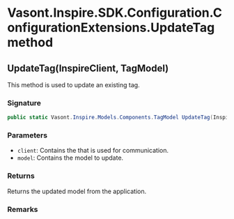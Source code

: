 # Vasont.Inspire.SDK.Configuration.ConfigurationExtensions.UpdateTag method
## UpdateTag(InspireClient, TagModel)
This method is used to update an existing tag.

### Signature
```csharp
public static Vasont.Inspire.Models.Components.TagModel UpdateTag(InspireClient client, TagModel model)
```
### Parameters
- `client`: Contains the  that is used for communication.
- `model`: Contains the model to update.

### Returns
Returns the updated  model from the application.
### Remarks

